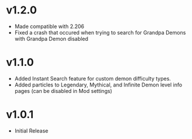 # v1.2.0
* Made compatible with 2.206
* Fixed a crash that occured when trying to search for Grandpa Demons with Grandpa Demon disabled

# v1.1.0

* Added Instant Search feature for custom demon difficulty types.
* Added particles to Legendary, Mythical, and Infinite Demon level info pages (can be disabled in Mod settings)

# v1.0.1

* Initial Release